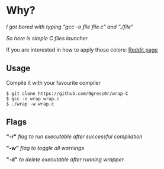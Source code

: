 # Why?
*I got bored with typing "gcc -o file file.c" and "./file"*

*So here is simple C files launcher*

If you are interested in how to apply those colors: [Reddit page](https://www.reddit.com/r/linux/comments/so61ne/i_made_a_tool_to_generate_ansi_escape_codes_so/)

## Usage

Compile it with your favourite compiler

```console
$ git clone https://github.com/9gress0r/wrap-C
$ gcc -o wrap wrap.c
$ ./wrap -w wrap.c
```
## Flags

**"-r"** *flag to run executable after successful compilation*

**"-w"** *flag to toggle all warnings*

**"-d"** *to delete executable after running wrapper*
